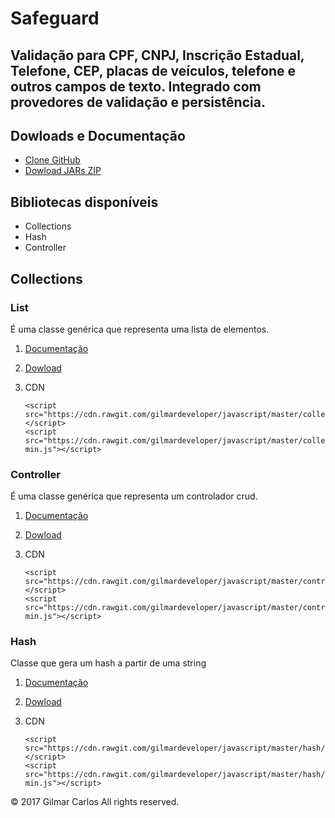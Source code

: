 # Safeguard
## Validação para CPF, CNPJ, Inscrição Estadual, Telefone, CEP, placas de veículos, telefone e outros campos de texto. Integrado com provedores de validação e persistência.

## Dowloads e Documentação

* [Clone GitHub](https://github.com/gilmardeveloper/java-validator-safeguard.git) 
* [Dowload JARs ZIP](https://github.com/gilmardeveloper/java-validator-safeguard/raw/master/downloads/safeguard.zip)

## Bibliotecas disponíveis

* Collections
* Hash
* Controller

## Collections                                                   
                                                                  
### List                                                            
É uma classe genérica que representa uma lista de elementos.

1. [Documentação](https://github.com/gilmardeveloper/javascript/raw/master/dowloads/docs.zip)
2. [Dowload](https://github.com/gilmardeveloper/javascript/raw/master/dowloads/collections.zip)
3. CDN
   
   ```
   <script src="https://cdn.rawgit.com/gilmardeveloper/javascript/master/collections/list.js"></script>
   <script src="https://cdn.rawgit.com/gilmardeveloper/javascript/master/collections/list-min.js"></script>  

   ```

### Controller                                                            
É uma classe genérica que representa um controlador crud.

1. [Documentação](https://github.com/gilmardeveloper/javascript/raw/master/dowloads/docs.zip)
2. [Dowload](https://github.com/gilmardeveloper/javascript/raw/master/dowloads/controller.zip)
3. CDN
   
   ```
   <script src="https://cdn.rawgit.com/gilmardeveloper/javascript/master/controller/controller.js"></script>
   <script src="https://cdn.rawgit.com/gilmardeveloper/javascript/master/controller/controller-min.js"></script>  

   ```

### Hash                                                            
Classe que gera um hash a partir de uma string

1. [Documentação](https://github.com/gilmardeveloper/javascript/raw/master/dowloads/docs.zip)
2. [Dowload](https://github.com/gilmardeveloper/javascript/raw/master/dowloads/hash.zip)
3. CDN
   
   ```
   <script src="https://cdn.rawgit.com/gilmardeveloper/javascript/master/hash/hash.js"></script>
   <script src="https://cdn.rawgit.com/gilmardeveloper/javascript/master/hash/hash-min.js"></script>  

   ```
 
© 2017 Gilmar Carlos All rights reserved.
